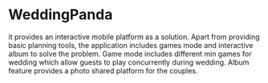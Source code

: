 # WeddingPanda
it provides an interactive mobile platform as a solution. Apart from providing basic planning tools, the application includes games mode and interactive album to solve the problem. Game mode includes different min games for wedding which allow guests to play concurrently during wedding. Album feature provides a photo shared platform for the couples.

